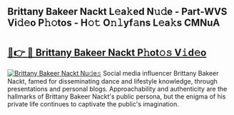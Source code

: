 ## Brittany Bakeer Nackt L𝚎a𝚔ed N𝚞𝚍e - Part-WVS Vi𝚍𝚎o P𝚑𝚘tos - H𝚘𝚝 O𝚗𝚕yf𝚊ns L𝚎a𝚔s CMNuA

# <h2><a href="http://kf15x5.oniu.top/?m=Brittany+Bakeer+Nackt">🔗👉 🔴 Brittany Bakeer Nackt P𝚑ot𝚘𝚜 V𝚒d𝚎o</a></h2>

[![Brittany Bakeer Nackt Nu𝚍e𝚜](https://i.imgur.com/0qMVB7G.gif)](http://kf15x5.oniu.top/?m=Brittany+Bakeer+Nackt)
Social media influencer Brittany Bakeer Nackt, famed for disseminating dance and lifestyle knowledge, through presentations and personal blogs. Approachability and authenticity are the hallmarks of Brittany Bakeer Nackt's public persona, but the enigma of his private life continues to captivate the public's imagination.  
